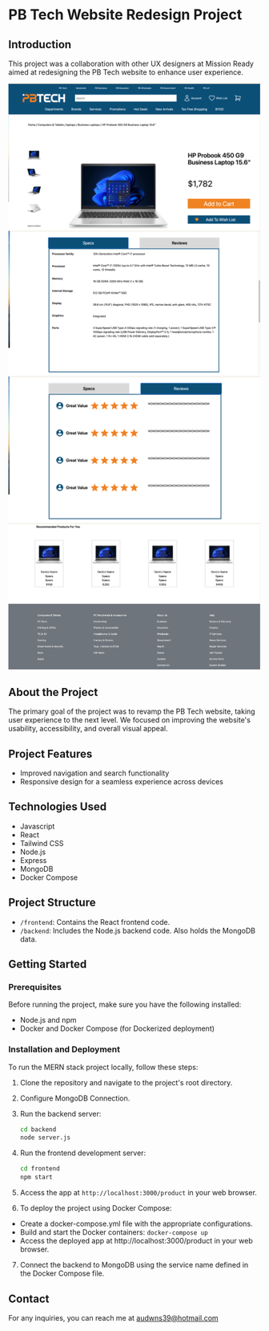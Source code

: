 # PB Tech Website Redesign Project

## Introduction

This project was a collaboration with other UX designers at Mission Ready aimed at redesigning the PB Tech website to enhance user experience.

![PB](readme-images/screen1.png)
![PB](readme-images/screen2.png)
![PB](readme-images/screen3.png)
![PB](readme-images/screen4.png)

## About the Project

The primary goal of the project was to revamp the PB Tech website, taking user experience to the next level. We focused on improving the website's usability, accessibility, and overall visual appeal.

## Project Features

- Improved navigation and search functionality
- Responsive design for a seamless experience across devices

## Technologies Used

- Javascript
- React
- Tailwind CSS
- Node.js
- Express
- MongoDB
- Docker Compose

## Project Structure

- `/frontend`: Contains the React frontend code.
- `/backend`: Includes the Node.js backend code. Also holds the MongoDB data.


## Getting Started 


### Prerequisites

Before running the project, make sure you have the following installed:

- Node.js and npm
- Docker and Docker Compose (for Dockerized deployment)


### Installation and Deployment

To run the MERN stack project locally, follow these steps:

1. Clone the repository and navigate to the project's root directory.

2. Configure MongoDB Connection.

3. Run the backend server:
   ```bash
   cd backend
   node server.js  
   ```


4. Run the frontend development server:
    ```bash
    cd frontend
    npm start
    ```

5. Access the app at `http://localhost:3000/product` in your web browser.

6. To deploy the project using Docker Compose:

- Create a docker-compose.yml file with the appropriate configurations.
- Build and start the Docker containers:
  ```docker-compose up```
- Access the deployed app at http://localhost:3000/product in your web browser.

7. Connect the backend to MongoDB using the service name defined in the Docker Compose file.



## Contact

For any inquiries, you can reach me at audwns39@hotmail.com 